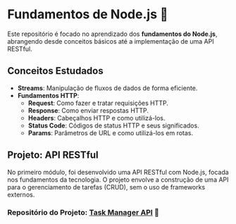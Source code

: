 # Fundamentos de Node.js 🚀

Este repositório é focado no aprendizado dos **fundamentos do Node.js**, abrangendo desde conceitos básicos até a implementação de uma API RESTful.

## Conceitos Estudados
- **Streams**: Manipulação de fluxos de dados de forma eficiente.
- **Fundamentos HTTP**:
  - **Request**: Como fazer e tratar requisições HTTP.
  - **Response**: Como enviar respostas HTTP.
  - **Headers**: Cabeçalhos HTTP e como utilizá-los.
  - **Status Code**: Códigos de status HTTP e seus significados.
  - **Params**: Parâmetros de URL e como utilizá-los em rotas.

## Projeto: API RESTful

No primeiro módulo, foi desenvolvido uma API RESTful com Node.js, focada nos fundamentos da tecnologia. O projeto envolve a construção de uma API para o gerenciamento de tarefas (CRUD), sem o uso de frameworks externos.

### Repositório do Projeto: [Task Manager API](https://github.com/LeoAnders/task-manager-api) 📂


